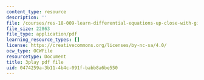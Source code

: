 ```yaml
---
content_type: resource
description: ''
file: /courses/res-18-009-learn-differential-equations-up-close-with-gilbert-strang-and-cleve-moler-fall-2015/0474259a3b114b4c091fbabb8a6be550_mBcLRGuAFUk.pdf
file_size: 22863
file_type: application/pdf
learning_resource_types: []
license: https://creativecommons.org/licenses/by-nc-sa/4.0/
ocw_type: OCWFile
resourcetype: Document
title: 3play pdf file
uid: 0474259a-3b11-4b4c-091f-babb8a6be550
---
```

